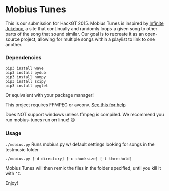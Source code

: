 # Mobius Tunes
This is our submission for HackGT 2015. Mobius Tunes is inspired by [Infinite Jukebox](http://labs.echonest.com/Uploader/index.html), a site that continually and randomly loops a given song to other parts of the song that sound similar. Our goal is to recreate it as an open-source project, allowing for multiple songs within a playlist to link to one another.

### Dependencies
```
pip3 install wave
pip3 install pydub
pip3 install numpy
pip3 install scipy
pip3 install pyglet
```
Or equivalent with your package manager!

This project requires FFMPEG or avconv. [See this for help](https://ffmpeg.org/download.html)


Does NOT support windows unless ffmpeg is compiled.
We recommend you run mobius-tunes run on linux! :smile:

### Usage

`./mobius.py`  Runs mobius.py w/ default settings looking for songs in the testmusic folder

`./mobius.py [-d directory] [-c chunksize] [-t threshold]`

Mobius Tunes will then remix the files in the folder specified, until you kill it with `^C`.

Enjoy!

